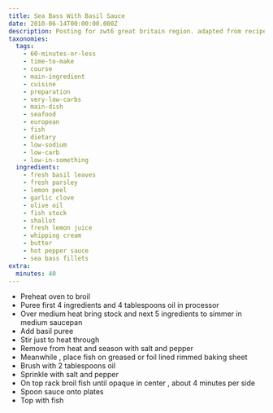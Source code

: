 ```yaml
---
title: Sea Bass With Basil Sauce
date: 2010-06-14T00:00:00.000Z
description: Posting for zwt6 great britain region. adapted from recipehound.com.
taxonomies:
  tags:
    - 60-minutes-or-less
    - time-to-make
    - course
    - main-ingredient
    - cuisine
    - preparation
    - very-low-carbs
    - main-dish
    - seafood
    - european
    - fish
    - dietary
    - low-sodium
    - low-carb
    - low-in-something
  ingredients:
    - fresh basil leaves
    - fresh parsley
    - lemon peel
    - garlic clove
    - olive oil
    - fish stock
    - shallot
    - fresh lemon juice
    - whipping cream
    - butter
    - hot pepper sauce
    - sea bass fillets
extra:
  minutes: 40
---
```

 - Preheat oven to broil
 - Puree first 4 ingredients and 4 tablespoons oil in processor
 - Over medium heat bring stock and next 5 ingredients to simmer in medium saucepan
 - Add basil puree
 - Stir just to heat through
 - Remove from heat and season with salt and pepper
 - Meanwhile , place fish on greased or foil lined rimmed baking sheet
 - Brush with 2 tablespoons oil
 - Sprinkle with salt and pepper
 - On top rack broil fish until opaque in center , about 4 minutes per side
 - Spoon sauce onto plates
 - Top with fish
